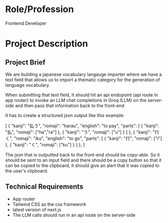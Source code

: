 # Role/Profession

Frontend Developer

# Project Description

## Project Brief

We are building a japanese vocabulary langauge importer where we have a text field that allows us to import a thematic category for the generation of language vocabulary.

When submitting that text field, it should hit an api endopoint (api route in app router) to invoke an LLM chat completions in Groq (LLM) on the server-side and then pass that information back to the front-end

It has to create a structured json output like this example:

[
  {
    "kanji": "払う",
    "romaji": "harau",
    "english": "to pay",
    "parts": [
      { "kanji": "払", "romaji": ["ha","ra"] },
      { "kanji": "う", "romaji": ["u"] }
    ]
  },
  {
    "kanji": "行く",
    "romaji": "iku",
    "english": "to go",
    "parts": [
      { "kanji": "行", "romaji": ["i"] },
      { "kanji": "く", "romaji": ["ku"] }
    ]
  },
]

The json that is outputted back to the front-end should be copy-able. So it should be sent to an input
field and there should be a copy button so that it can be copied to the clipboard, it should give
an alert that it was copied to the user's clipboard.

## Technical Requirements

- App router
- Tailwind CSS as the css framework
- latest version of next.js
- The LLM calls should run in an api route on the server-side